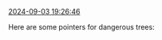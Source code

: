 [2024-09-03 19:26:46](https://mstdn.social/@hill_wanderer/113075264326043081)

Here are some pointers for dangerous trees: